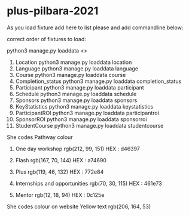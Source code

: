 # plus-pilbara-2021

As you load fixture add here to list please and add commandline below: 

correct order of fixtures to load:

python3 manage.py loaddata <>

1. Location
python3 manage.py loaddata location
2. Language
python3 manage.py loaddata language
3. Course
python3 manage.py loaddata course
4. Completion_status
python3 manage.py loaddata completion_status
5. Participant
python3 manage.py loaddata participant
6. Schedule
python3 manage.py loaddata schedule
7. Sponsors
python3 manage.py loaddata sponsors
8. KeyStatistics
python3 manage.py loaddata keystatistics
9. ParticipantROI
python3 manage.py loaddata participantroi
10. SponsorROI
python3 manage.py loaddata sponsorroi
11. StudentCourse
python3 manage.py loaddata studentcourse

She codes Pathway colour
1. One day workshop 
rgb(212, 99, 151)
HEX : d46397

2. Flash
rgb(167, 70, 144)
HEX : a74690

3. Plus
rgb(119, 46, 132)
HEX : 772e84

4. Internships and opportunities
rgb(70, 30, 115)
HEX : 461e73

5. Mentor
rgb(12, 18, 94)
HEX : 0c125e

She codes colour on website
Yellow text
rgb(206, 164, 53)